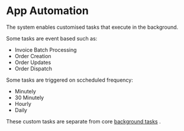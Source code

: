 # App Automation

The system enables customised tasks that execute  in the background.  

Some tasks are event based such as:  

- Invoice Batch Processing
- Order Creation
- Order Updates
- Order Dispatch


Some tasks are triggered on sccheduled frequency:  

- Minutely
- 30 Minutely
- Hourly
- Daily


These custom tasks are separate from core [background tasks](../background-jobs/index.md) .

